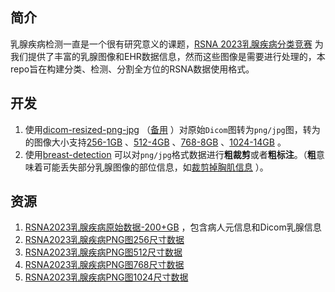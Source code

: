 ## 简介

乳腺疾病检测一直是一个很有研究意义的课题，[RSNA 2023乳腺疾病分类竞赛](https://www.kaggle.com/competitions/rsna-breast-cancer-detection) 为我们提供了丰富的乳腺图像和EHR数据信息，然而这些图像是需要进行处理的，本repo旨在构建分类、检测、分割全方位的RSNA数据使用格式。

## 开发

1. 使用[dicom-resized-png-jpg](https://www.kaggle.com/code/theoviel/dicom-resized-png-jpg) （[备用](https://github.com/mpu-tt/rsna-breast-dataset/blob/main/code/1-dicom-resized-png-jpg.ipynb) ）对原始`Dicom`图转为`png/jpg`图，转为的图像大小支持[256-1GB](https://www.kaggle.com/datasets/theoviel/rsna-breast-cancer-256-pngs) 、[512-4GB](https://www.kaggle.com/datasets/theoviel/rsna-breast-cancer-512-pngs) 、[768-8GB](https://www.kaggle.com/datasets/theoviel/rsna-breast-cancer-768-pngs) 、[1024-14GB](https://www.kaggle.com/datasets/theoviel/rsna-breast-cancer-1024-pngs) 。
2. 使用[breast-detection](https://github.com/mpu-tt/breast-detection) 可以对`png/jpg`格式数据进行**粗裁剪**或者**粗标注**。（**粗**意味着可能丢失部分乳腺图像的部位信息，如[裁剪掉胸肌信息](https://github.com/mpu-tt/breast-detection/raw/main/images/train_epoch_vis.jpg) ）。

## 资源

1. [RSNA2023乳腺疾病原始数据-200+GB](https://www.kaggle.com/competitions/rsna-breast-cancer-detection/data) ，包含病人元信息和Dicom乳腺信息
2. [RSNA2023乳腺疾病PNG图256尺寸数据](https://www.kaggle.com/datasets/theoviel/rsna-breast-cancer-256-pngs) 
3. [RSNA2023乳腺疾病PNG图512尺寸数据](https://www.kaggle.com/datasets/theoviel/rsna-breast-cancer-512-pngs) 
4. [RSNA2023乳腺疾病PNG图768尺寸数据](https://www.kaggle.com/datasets/theoviel/rsna-breast-cancer-768-pngs) 
5. [RSNA2023乳腺疾病PNG图1024尺寸数据](https://www.kaggle.com/datasets/theoviel/rsna-breast-cancer-1024-pngs)
